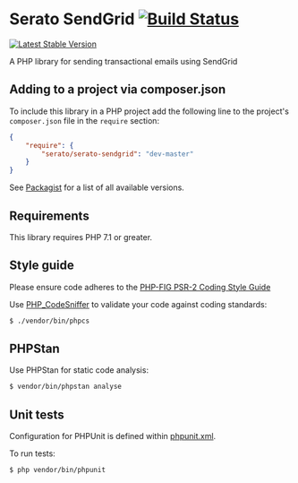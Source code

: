 # Serato SendGrid [![Build Status](https://img.shields.io/travis/serato/serato-sendgrid.svg)](https://travis-ci.org/serato/serato-sendgrid)

[![Latest Stable Version](https://img.shields.io/packagist/v/serato/serato-sendgrid.svg)](https://packagist.org/packages/serato/serato-sendgrid)

A PHP library for sending transactional emails using SendGrid

## Adding to a project via composer.json

To include this library in a PHP project add the following line to the project's
`composer.json` file in the `require` section:

```json
{
	"require": {
		"serato/serato-sendgrid": "dev-master"
	}
}
```
See [Packagist](https://packagist.org/packages/serato/serato-sendgrid) for a list of all 
available versions.

## Requirements

This library requires PHP 7.1 or greater.

## Style guide

Please ensure code adheres to the [PHP-FIG PSR-2 Coding Style Guide](http://www.php-fig.org/psr/psr-2/)

Use [PHP_CodeSniffer](https://github.com/squizlabs/PHP_CodeSniffer/wiki) to validate your code against coding standards:

```bash
$ ./vendor/bin/phpcs
```

## PHPStan

Use PHPStan for static code analysis:

```bash
$ vendor/bin/phpstan analyse
```

## Unit tests

Configuration for PHPUnit is defined within [phpunit.xml](phpunit.xml).

To run tests:

```bash
$ php vendor/bin/phpunit
```